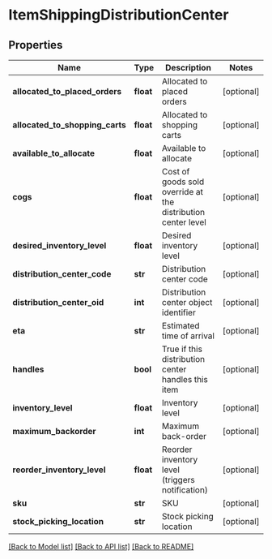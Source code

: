 # ItemShippingDistributionCenter

## Properties
Name | Type | Description | Notes
------------ | ------------- | ------------- | -------------
**allocated_to_placed_orders** | **float** | Allocated to placed orders | [optional] 
**allocated_to_shopping_carts** | **float** | Allocated to shopping carts | [optional] 
**available_to_allocate** | **float** | Available to allocate | [optional] 
**cogs** | **float** | Cost of goods sold override at the distribution center level | [optional] 
**desired_inventory_level** | **float** | Desired inventory level | [optional] 
**distribution_center_code** | **str** | Distribution center code | [optional] 
**distribution_center_oid** | **int** | Distribution center object identifier | [optional] 
**eta** | **str** | Estimated time of arrival | [optional] 
**handles** | **bool** | True if this distribution center handles this item | [optional] 
**inventory_level** | **float** | Inventory level | [optional] 
**maximum_backorder** | **int** | Maximum back-order | [optional] 
**reorder_inventory_level** | **float** | Reorder inventory level (triggers notification) | [optional] 
**sku** | **str** | SKU | [optional] 
**stock_picking_location** | **str** | Stock picking location | [optional] 

[[Back to Model list]](../README.md#documentation-for-models) [[Back to API list]](../README.md#documentation-for-api-endpoints) [[Back to README]](../README.md)


